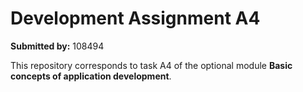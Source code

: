 # Development Assignment A4

**Submitted by:** 108494

This repository corresponds to task A4 of the optional module **Basic concepts of application development**.
